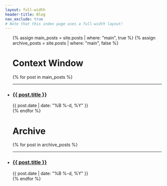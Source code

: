 ```yaml
---
layout: full-width
header-title: Blog
nav_exclude: true
# Note that this index page uses a full-width layout!
---
```


  <!-- <h1 class="content-listing-header sans"></h1> -->
  <ul class="content-listing ">
    {% assign main_posts = site.posts | where: "main", true %}
    {% assign archive_posts = site.posts | where: "main", false %}
    <h1 class="content-listing-header sans">Context Window</h1>
    {% for post in main_posts %}
        <li class="listing">
          <hr class="slender">
          <div class="post-container">
            <a href="{{ post.url | prepend: site.baseurl }}"><h3 class="post-title contrast">{{ post.title }}</h3></a>
            <span class="smaller">{{ post.date | date: "%B %-d, %Y" }}</span>
          </div>
          <!-- <div>{{ post.excerpt }}</div> -->
        </li>
    {% endfor %}
    <h1 class="content-listing-header sans"></h1>
    <h1 class="content-listing-header sans">Archive</h1>
    {% for post in archive_posts %}
        <li class="listing">
          <hr class="slender">
          <div class="post-container">
            <a href="{{ post.url | prepend: site.baseurl }}"><h3 class="post-title contrast">{{ post.title }}</h3></a>
            <span class="smaller">{{ post.date | date: "%B %-d, %Y" }}</span>
          </div>
          <!-- <div>{{ post.excerpt }}</div> -->
        </li>
    {% endfor %}
  </ul>
